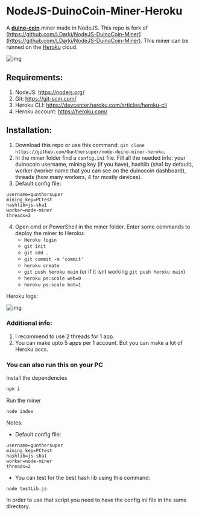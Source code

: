 # NodeJS-DuinoCoin-Miner-Heroku
A **[duino-coin](https://duinocoin.com/)**.miner made in NodeJS. This repo is fork of [https://github.com/LDarki/NodeJS-DuinoCoin-Miner](https://github.com/LDarki/NodeJS-DuinoCoin-Miner). This miner can be runned on the [Heroku](https://heroku.com/) cloud.

![img](https://i.imgur.com/B8Sxi6p.png)

## Requirements:

1. NodeJS: https://nodejs.org/
2. Git: https://git-scm.com/
3. Heroku CLI: https://devcenter.heroku.com/articles/heroku-cli
4. Heroku account: https://heroku.com/

## Installation:

1. Download this repo or use this command: `git clone https://github.com/Gunthersuper/node-duino-miner-heroku`.
2. In the miner folder find a `config.ini` file. Fill all the needed info: your duinocoin username, mining key (if you have), hashlib (sha1 by default), worker (worker name that you can see on the duinocoin dashboard), threads (how many workers, 4 for mostly devices).
3. Default config file:
```
username=gunthersuper
mining_key=PCtest
hashlib=js-sha1
worker=node-miner
threads=2
```
4. Open cmd or PowerShell in the miner folder. Enter some commands to deploy the miner to Heroku:
   - `Heroku login`
   - `git init`
   - `git add .`
   - `git commit -m 'commit'`
   - `heroku create`
   - `git push heroku main` (or if it isnt working `git push heroku main`)
   - `heroku ps:scale web=0`
   - `heroku ps:scale bot=1`

Heroku logs:

![img](https://i.imgur.com/2u8Hikf.png)

### Additional info:
1. I recommend to use 2 threads for 1 app.
2. You can make upto 5 apps per 1 account. But you can make a lot of Heroku accs.

### You can also run this on your PC

Install the dependencies
```bash
npm i
```

Run the miner
```
node index
```

Notes:

- Default config file:
```
username=gunthersuper
mining_key=PCtest
hashlib=js-sha1
worker=node-miner
threads=2
```

- You can test for the best hash lib using this command:
```
node testLib.js
```
In order to use that script you need to have the config.ini file in the same directory.

